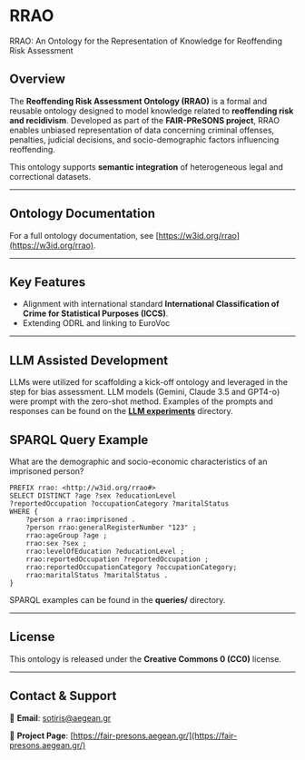 # **RRAO**

RRAO: An Ontology for the Representation of Knowledge for Reoffending Risk Assessment

## **Overview**

The **Reoffending Risk Assessment Ontology (RRAO)** is a formal and reusable ontology designed to model knowledge related to **reoffending risk and recidivism**. Developed as part of the **FAIR-PReSONS project**, RRAO enables unbiased representation of data concerning criminal offenses, penalties, judicial decisions, and socio-demographic factors influencing reoffending.

This ontology supports **semantic integration** of heterogeneous legal and correctional datasets.

---

## **Ontology Documentation**

For a full ontology documentation, see [https://w3id.org/rrao](https://w3id.org/rrao).

---

## **Key Features**
- Alignment with international standard **International Classification of Crime for Statistical Purposes (ICCS)**.
- Extending ODRL and linking to EuroVoc

---

## **LLM Assisted Development**
LLMs were utilized for scaffolding a kick-off ontology and leveraged in the step for bias assessment. LLM models (Gemini, Claude 3.5 and GPT4-ο) were prompt with the zero-shot method. Examples of the prompts and responses can be found on the **[LLM experiments](LLM%20experiments)** directory.

## **SPARQL Query Example**
What are the demographic and socio-economic characteristics of an imprisoned person?
```sparql
PREFIX rrao: <http://w3id.org/rrao#>
SELECT DISTINCT ?age ?sex ?educationLevel
?reportedOccupation ?occupationCategory ?maritalStatus
WHERE {
    ?person a rrao:imprisoned .
    ?person rrao:generalRegisterNumber "123" ;
    rrao:ageGroup ?age ;
    rrao:sex ?sex ;
    rrao:levelOfEducation ?educationLevel ;
    rrao:reportedOccupation ?reportedOccupation ;
    rrao:reportedOccupationCategory ?occupationCategory;
    rrao:maritalStatus ?maritalStatus .
}
```

SPARQL examples can be found in the **queries/** directory.

---

## **License**
This ontology is released under the **Creative Commons 0  (CC0)** license.

---

## **Contact & Support** 
📧 **Email**: [sotiris@aegean.gr](mailto:sotiris@aegean.gr)

📌 **Project Page**: [https://fair-presons.aegean.gr/](https://fair-presons.aegean.gr/)

